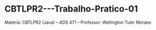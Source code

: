 # CBTLPR2---Trabalho-Pratico-01
Matéria: CBTLPR2 (Java) – ADS 471 – Professor: Wellington Tuler Moraes
